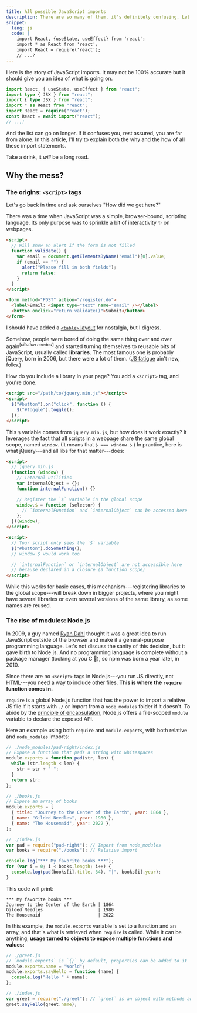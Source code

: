 ```yaml
---
title: All possible JavaScript imports
description: There are so many of them, it's definitely confusing. Let's list them all, and see what they do.
snippet:
  lang: js
  code: |
    import React, {useState, useEffect} from 'react';
    import * as React from 'react';
    import React = require('react');
    // ...?
---
```


<script>
  import {Tldr} from '$lib/markdown';
</script>

<Tldr>

Here is the story of JavaScript imports. It may not be 100% accurate but it should give you an idea of what is going on.

</Tldr>

```ts
import React, { useState, useEffect } from "react";
import type { JSX } from "react";
import { type JSX } from "react";
import * as React from "react";
import React = require("react");
const React = await import("react");
// ...!
```

And the list can go on longer. If it confuses you, rest assured, you are far from alone. In this article, I'll try to explain both the why and the how of all these import statements.

Take a drink, it _will_ be a long road.

## Why the mess?

### The origins: `<script>` tags

Let's go back in time and ask ourselves "How did we get here?"

There was a time when JavaScript was a simple, browser-bound, scripting language. Its only purpose was to sprinkle a bit of interactivity ✨ on webpages.

```html
<script>
  // Will show an alert if the form is not filled
  function validate() {
    var email = document.getElementsByName("email")[0].value;
    if (email == "") {
      alert("Please fill in both fields");
      return false;
    }
  }
</script>

<form method="POST" action="/register.do">
  <label>Email: <input type="text" name="email" /></label>
  <button onclick="return validate()">Submit</button>
</form>
```

I should have added a [`<table>` layout](https://thehistoryoftheweb.com/tables-layout-absurd/) for nostalgia, but I digress.

Somehow, people were bored of doing the same thing over and over again<sup>[_citation needed_]</sup> and started turning themselves to reusable bits of JavaScript, usually called **libraries**. The most famous one is probably jQuery, born in 2006, but there were a lot of them. ([JS fatigue](https://news.ycombinator.com/item?id=10796567) ain't new, folks.)

How do you include a library in your page? You add a `<script>` tag, and you're done.

```html
<script src="/path/to/jquery.min.js"></script>
<script>
  $("#button").on("click", function () {
    $("#toggle").toggle();
  });
</script>
```

This `$` variable comes from `jquery.min.js`, but how does it work exactly? It leverages the fact that all scripts in a webpage share the same global scope, named `window`. (It means that `$ === window.$`.) In practice, here is what jQuery---and all libs for that matter---does:

```html
<script>
  // jquery.min.js
  (function (window) {
    // Internal utilities
    var internalObject = {};
    function internalFunction() {}

    // Register the `$` variable in the global scope
    window.$ = function (selector) {
      // `internalFunction` and `internalObject` can be accessed here
    };
  })(window);
</script>

<script>
  // Your script only sees the `$` variable
  $("#button").doSomething();
  // window.$ would work too

  // `internalFunction` or `internalObject` are not accessible here
  // because declared in a closure (a function scope)
</script>
```

While this works for basic cases, this mechanism---registering libraries to the global scope---will break down in bigger projects, where you might have several libraries or even several versions of the same library, as some names are reused.

### The rise of modules: Node.js

In 2009, a guy named [Ryan Dahl](https://github.com/ry) thought it was a great idea to run JavaScript outside of the browser and make it a general-purpose programming language. Let's not discuss the sanity of this decision, but it gave birth to Node.js. And no programming language is complete without a package manager (looking at you C 👀), so npm was born a year later, in 2010.

Since there are no `<script>` tags in Node.js---you run JS directly, not HTML---you need a way to include other files. **This is where the `require` function comes in.**

`require` is a global Node.js function that has the power to import a relative JS file if it starts with `./` or import from a `node_modules` folder if it doesn't. To abide by the [principle of encapsulation](<https://en.wikipedia.org/wiki/Encapsulation_(computer_programming)>), Node.js offers a file-scoped `module` variable to declare the exposed API.

Here an example using both `require` and `module.exports`, with both relative and `node_modules` imports:

```js
// ./node_modules/pad-right/index.js
// Expose a function that pads a string with whitespaces
module.exports = function pad(str, len) {
  while (str.length < len) {
    str = str + " ";
  }
  return str;
};

// ./books.js
// Expose an array of books
module.exports = [
  { title: "Journey to the Center of the Earth", year: 1864 },
  { name: "Gilded Needles", year: 1980 },
  { name: "The Housemaid", year: 2022 },
];

// ./index.js
var pad = require("pad-right"); // Import from node_modules
var books = require("./books"); // Relative import

console.log("*** My favorite books ***");
for (var i = 0; i < books.length; i++) {
  console.log(pad(books[i].title, 34), "|", books[i].year);
}
```

This code will print:

```
*** My favorite books ***
Journey to the Center of the Earth | 1864
Gilded Needles                     | 1980
The Housemaid                      | 2022
```

In this example, the `module.exports` variable is set to a function and an array, and that's what is retrieved when `require` is called. While it can be anything, **usage turned to objects to expose multiple functions and values:**

```js
// ./greet.js
// `module.exports` is `{}` by default, properties can be added to it
module.exports.name = "World";
module.exports.sayHello = function (name) {
  console.log("Hello " + name);
};

// ./index.js
var greet = require("./greet"); // `greet` is an object with methods and properties
greet.sayHello(greet.name);
```
